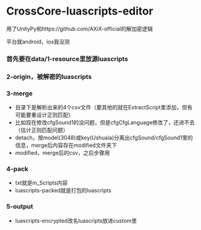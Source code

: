 # CrossCore-luascripts-editor

用了UnityPy和https://github.com/AXiX-official的解加密逻辑


平台就android，ios我没测

### 首先要在data/1-resource里放源luascripts
### 2-origin，被解密的luascripts
### 3-merge

- 目录下是解析出来的4个csv文件（要其他的就在ExtractScript里添加，但有可能要重设计正则匹配） 
- 比如现在修改cfgSound1的没问题，但是cfgCfgLanguage修改了，还进不去（估计正则匹配问题）
- detach，按model(3048)或key(Ushuaia)分离出cfgSound/cfgSound1里的信息，merge后内容存在modified文件夹下
- modified，merge后的csv，之后步骤用


### 4-pack

- txt就是m_Scripts内容
- luascripts-packed就是打包的luascripts


### 5-output

- luascripts-encrypted改名luascripts放进custom里

